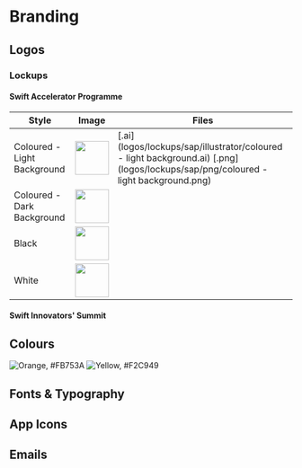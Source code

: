 # Branding
## Logos
### Lockups
#### Swift Accelerator Programme
Style                       | Image                                                                      | Files |
----------------------------|----------------------------------------------------------------------------|-------|
Coloured - Light Background | <img src="logos/lockups/sap/png/coloured - light background.png" width=60> | [.ai](logos/lockups/sap/illustrator/coloured - light background.ai) [.png](logos/lockups/sap/png/coloured - light background.png)
Coloured - Dark Background  | <img src="logos/lockups/sap/png/coloured - dark background.png" width=60>  |
Black                       | <img src="logos/lockups/sap/png/black.png" width=60>                       |
White                       | <img src="logos/lockups/sap/png/white.png" width=60>                       |

#### Swift Innovators' Summit

## Colours
![Orange, #FB753A](https://img.shields.io/badge/-%23FB753A-%23FB753A?style=flat-square)
![Yellow, #F2C949](https://img.shields.io/badge/-%23F2C949-%23F2C949?style=flat-square)

## Fonts & Typography

## App Icons

## Emails